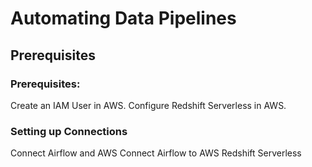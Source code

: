 # Automating Data Pipelines

## Prerequisites
### Prerequisites:

Create an IAM User in AWS.
Configure Redshift Serverless in AWS.

### Setting up Connections
Connect Airflow and AWS
Connect Airflow to AWS Redshift Serverless
